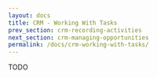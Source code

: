 ```yaml
---
layout: docs
title: CRM - Working With Tasks
prev_section: crm-recording-activities
next_section: crm-managing-opportunities
permalink: /docs/crm-working-with-tasks/
---
```


TODO
